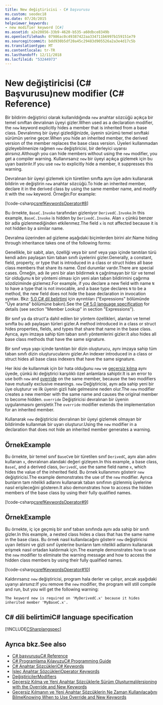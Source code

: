 ```yaml
---
title: New değiştiricisi - C# başvurusu
ms.custom: seodec18
ms.date: 07/20/2015
helpviewer_keywords:
- new modifier keyword [C#]
ms.assetid: a2e20856-33b9-4620-b535-a60dbce8349b
ms.openlocfilehash: 07986ac0c49387422aa334711b6997b159151e79
ms.sourcegitcommit: bdd930b5df20a45c29483d905526a2a3e4d17c5b
ms.translationtype: MT
ms.contentlocale: tr-TR
ms.lasthandoff: 12/11/2018
ms.locfileid: "53244973"
---
```

# <a name="new-modifier-c-reference"></a><span data-ttu-id="f1361-102">New değiştiricisi (C# Başvurusu)</span><span class="sxs-lookup"><span data-stu-id="f1361-102">new modifier (C# Reference)</span></span>

<span data-ttu-id="f1361-103">Bir bildirim değiştirici olarak kullanıldığında `new` anahtar sözcüğü açıkça bir temel sınıftan devralınan üyeyi gizler.</span><span class="sxs-lookup"><span data-stu-id="f1361-103">When used as a declaration modifier, the `new` keyword explicitly hides a member that is inherited from a base class.</span></span> <span data-ttu-id="f1361-104">Devralınmış bir üyeyi gizlediğinizde, üyenin sürümü temel sınıftaki sürümün yerine geçer.</span><span class="sxs-lookup"><span data-stu-id="f1361-104">When you hide an inherited member, the derived version of the member replaces the base class version.</span></span> <span data-ttu-id="f1361-105">Üyeleri kullanmadan gizleyebilmenize rağmen `new` değiştiricisi, bir derleyici uyarısı alırsınız.</span><span class="sxs-lookup"><span data-stu-id="f1361-105">Although you can hide members without using the `new` modifier, you get a compiler warning.</span></span> <span data-ttu-id="f1361-106">Kullanırsanız `new` bir üyeyi açıkça gizlemek için bu uyarı bastırılır.</span><span class="sxs-lookup"><span data-stu-id="f1361-106">If you use `new` to explicitly hide a member, it suppresses this warning.</span></span>

<span data-ttu-id="f1361-107">Devralınan bir üyeyi gizlemek için türetilen sınıfta aynı üye adını kullanarak bildirin ve değiştirin `new` anahtar sözcüğü.</span><span class="sxs-lookup"><span data-stu-id="f1361-107">To hide an inherited member, declare it in the derived class by using the same member name, and modify it with the `new` keyword.</span></span> <span data-ttu-id="f1361-108">Örneğin:</span><span class="sxs-lookup"><span data-stu-id="f1361-108">For example:</span></span>

[!code-csharp[csrefKeywordsOperator#8](~/samples/snippets/csharp/VS_Snippets_VBCSharp/csrefKeywordsOperator/CS/csrefKeywordsOperators.cs#8)]

<span data-ttu-id="f1361-109">Bu örnekte, `BaseC.Invoke` tarafından gizleniyor `DerivedC.Invoke`.</span><span class="sxs-lookup"><span data-stu-id="f1361-109">In this example, `BaseC.Invoke` is hidden by `DerivedC.Invoke`.</span></span> <span data-ttu-id="f1361-110">Alan `x` çünkü benzer bir adla gizlenmediğinden etkilenmez.</span><span class="sxs-lookup"><span data-stu-id="f1361-110">The field `x` is not affected because it is not hidden by a similar name.</span></span>

<span data-ttu-id="f1361-111">Devralma üzerinden ad gizleme aşağıdaki biçimlerden birini alır:</span><span class="sxs-lookup"><span data-stu-id="f1361-111">Name hiding through inheritance takes one of the following forms:</span></span>

<span data-ttu-id="f1361-112">Genellikle, bir sabit, alan, özelliği veya bir sınıf veya yapı içinde tanıtılan türü kendi adını paylaşan tüm taban sınıfı üyelerini gizler.</span><span class="sxs-lookup"><span data-stu-id="f1361-112">Generally, a constant, field, property, or type that is introduced in a class or struct hides all base class members that share its name.</span></span>  <span data-ttu-id="f1361-113">Özel durumlar vardır.</span><span class="sxs-lookup"><span data-stu-id="f1361-113">There are special cases.</span></span>  <span data-ttu-id="f1361-114">Örneğin, adı ile yeni bir alan bildirmek `N` çağrılmayan bir tür ve temel tür olduğunu `N` bir yöntemi olması için yeni alan taban bildirimini çağırma sözdiziminde gizlemez.</span><span class="sxs-lookup"><span data-stu-id="f1361-114">For example, if you declare a new field with name `N` to have a type that is not invocable, and a base type declares `N` to be a method, the new field does not hide the base declaration in invocation syntax.</span></span>  <span data-ttu-id="f1361-115">Bkz: [5.0 C# dil belirtimi](https://www.microsoft.com/download/details.aspx?id=7029) için ayrıntıları ("Expressions" bölümünde "Üye arama" bölümüne bakın).</span><span class="sxs-lookup"><span data-stu-id="f1361-115">See the [C# 5.0 language specification](https://www.microsoft.com/download/details.aspx?id=7029) for details (see section "Member Lookup" in section "Expressions").</span></span>

<span data-ttu-id="f1361-116">Bir sınıf ya da struct'a dahil edilen bir yöntem özellikleri, alanları ve temel sınıfta bu adı paylaşan türleri gizler.</span><span class="sxs-lookup"><span data-stu-id="f1361-116">A method introduced in a class or struct hides properties, fields, and types that share that name in the base class.</span></span> <span data-ttu-id="f1361-117">Ayrıca, aynı imzaya sahip tüm taban sınıfı yöntemlerini gizler.</span><span class="sxs-lookup"><span data-stu-id="f1361-117">It also hides all base class methods that have the same signature.</span></span>

<span data-ttu-id="f1361-118">Bir sınıf veya yapı içinde tanıtılan bir dizin oluşturucu, aynı imzaya sahip tüm taban sınıfı dizin oluşturucularını gizler.</span><span class="sxs-lookup"><span data-stu-id="f1361-118">An indexer introduced in a class or struct hides all base class indexers that have the same signature.</span></span>

<span data-ttu-id="f1361-119">Her ikisi de kullanmak için bir hata olduğunu `new` ve [geçersiz kılma](override.md) aynı üyede, çünkü iki değiştirici karşılıklı özel anlamlara sahiptir.</span><span class="sxs-lookup"><span data-stu-id="f1361-119">It is an error to use both `new` and [override](override.md) on the same member, because the two modifiers have mutually exclusive meanings.</span></span> <span data-ttu-id="f1361-120">`new` Değiştiricisi, aynı ada sahip yeni bir üye oluşturur ve ilk üyenin gizli hale gelmesine neden olur.</span><span class="sxs-lookup"><span data-stu-id="f1361-120">The `new` modifier creates a new member with the same name and causes the original member to become hidden.</span></span> <span data-ttu-id="f1361-121">`override` Değiştiricisi devralınan bir üyenin uygulanmasını genişletir.</span><span class="sxs-lookup"><span data-stu-id="f1361-121">The `override` modifier extends the implementation for an inherited member.</span></span>

<span data-ttu-id="f1361-122">Kullanarak `new` değiştiricisi devralınan bir üyeyi gizlemek olmayan bir bildirimde kullanmak bir uyarı oluşturur.</span><span class="sxs-lookup"><span data-stu-id="f1361-122">Using the `new` modifier in a declaration that does not hide an inherited member generates a warning.</span></span>

## <a name="example"></a><span data-ttu-id="f1361-123">Örnek</span><span class="sxs-lookup"><span data-stu-id="f1361-123">Example</span></span>

<span data-ttu-id="f1361-124">Bu örnekte, bir temel sınıf `BaseC`ve bir türetilen sınıf `DerivedC`, aynı alan adını kullanan `x`, devralınan alandaki değeri gizleyen.</span><span class="sxs-lookup"><span data-stu-id="f1361-124">In this example, a base class, `BaseC`, and a derived class, `DerivedC`, use the same field name `x`, which hides the value of the inherited field.</span></span> <span data-ttu-id="f1361-125">Bu örnek kullanımını gösterir `new` değiştiricisi.</span><span class="sxs-lookup"><span data-stu-id="f1361-125">The example demonstrates the use of the `new` modifier.</span></span> <span data-ttu-id="f1361-126">Ayrıca bunların tam nitelikli adlarını kullanarak taban sınıfının gizlenmiş üyelerine nasıl erişileceğini gösteren.</span><span class="sxs-lookup"><span data-stu-id="f1361-126">It also demonstrates how to access the hidden members of the base class by using their fully qualified names.</span></span>

[!code-csharp[csrefKeywordsOperator#9](~/samples/snippets/csharp/VS_Snippets_VBCSharp/csrefKeywordsOperator/CS/csrefKeywordsOperators.cs#9)]

## <a name="example"></a><span data-ttu-id="f1361-127">Örnek</span><span class="sxs-lookup"><span data-stu-id="f1361-127">Example</span></span>

<span data-ttu-id="f1361-128">Bu örnekte, iç içe geçmiş bir sınıf taban sınıfında aynı ada sahip bir sınıfı gizler.</span><span class="sxs-lookup"><span data-stu-id="f1361-128">In this example, a nested class hides a class that has the same name in the base class.</span></span> <span data-ttu-id="f1361-129">Bu örnek nasıl kullanılacağını gösterir `new` değiştiricisi uyarı iletisini ve gizli sınıf üyelerine bunların tam nitelikli adlarını kullanarak erişmek nasıl ortadan kaldırmak için.</span><span class="sxs-lookup"><span data-stu-id="f1361-129">The example demonstrates how to use the `new` modifier to eliminate the warning message and how to access the hidden class members by using their fully qualified names.</span></span>

[!code-csharp[csrefKeywordsOperator#10](~/samples/snippets/csharp/VS_Snippets_VBCSharp/csrefKeywordsOperator/CS/csrefKeywordsOperators.cs#10)]

<span data-ttu-id="f1361-130">Kaldırırsanız `new` değiştiricisi, program hala derler ve çalışır, ancak aşağıdaki uyarıyı alırsınız:</span><span class="sxs-lookup"><span data-stu-id="f1361-130">If you remove the `new` modifier, the program will still compile and run, but you will get the following warning:</span></span>

```
The keyword new is required on 'MyDerivedC.x' because it hides inherited member 'MyBaseC.x'.
```

## <a name="c-language-specification"></a><span data-ttu-id="f1361-131">C# dili belirtimi</span><span class="sxs-lookup"><span data-stu-id="f1361-131">C# language specification</span></span>

[!INCLUDE[CSharplangspec](~/includes/csharplangspec-md.md)]

## <a name="see-also"></a><span data-ttu-id="f1361-132">Ayrıca bkz.</span><span class="sxs-lookup"><span data-stu-id="f1361-132">See also</span></span>

- [<span data-ttu-id="f1361-133">C# başvurusu</span><span class="sxs-lookup"><span data-stu-id="f1361-133">C# Reference</span></span>](../../language-reference/index.md)
- [<span data-ttu-id="f1361-134">C# Programlama Kılavuzu</span><span class="sxs-lookup"><span data-stu-id="f1361-134">C# Programming Guide</span></span>](../../programming-guide/index.md)
- [<span data-ttu-id="f1361-135">C# Anahtar Sözcükleri</span><span class="sxs-lookup"><span data-stu-id="f1361-135">C# Keywords</span></span>](index.md)
- [<span data-ttu-id="f1361-136">İşleç Anahtar Sözcükleri</span><span class="sxs-lookup"><span data-stu-id="f1361-136">Operator Keywords</span></span>](operator-keywords.md)
- [<span data-ttu-id="f1361-137">Değiştiriciler</span><span class="sxs-lookup"><span data-stu-id="f1361-137">Modifiers</span></span>](modifiers.md)
- [<span data-ttu-id="f1361-138">Geçersiz Kılma ve Yeni Anahtar Sözcüklerle Sürüm Oluşturma</span><span class="sxs-lookup"><span data-stu-id="f1361-138">Versioning with the Override and New Keywords</span></span>](../../programming-guide/classes-and-structs/versioning-with-the-override-and-new-keywords.md)
- [<span data-ttu-id="f1361-139">Geçersiz Kılmanın ve Yeni Anahtar Sözcüklerin Ne Zaman Kullanılacağını Bilme</span><span class="sxs-lookup"><span data-stu-id="f1361-139">Knowing When to Use Override and New Keywords</span></span>](../../programming-guide/classes-and-structs/knowing-when-to-use-override-and-new-keywords.md)
